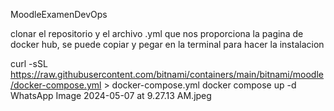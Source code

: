 MoodleExamenDevOps

clonar el repositorio y el archivo .yml que nos proporciona la pagina de docker hub, se puede copiar y pegar en la terminal para hacer la instalacion

curl -sSL https://raw.githubusercontent.com/bitnami/containers/main/bitnami/moodle/docker-compose.yml > docker-compose.yml
docker compose up -d
WhatsApp Image 2024-05-07 at 9.27.13 AM.jpeg

